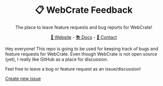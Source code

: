 <div align="center">

# 📋 WebCrate Feedback

The place to leave feature requests and bug reports for WebCrate!

[🔮 Website](https://webcrate.app) - [📚 Docs](https://webcrate.app/docs) - [📧 Contact](mailto:hi@webcrate.app)
<br/>

</div>

Hey everyone! This repo is going to be used for keeping track of bugs and feature requests for WebCrate. Even though WebCrate is not open source (yet), I really like GitHub as a place for discussion.

Feel free to leave a bug or feature request as an issue/discussion!

[Create new issue](https://github.com/WebCrateApp/feedback/issues/new/choose)

